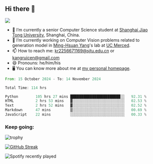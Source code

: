 ## Hi there 👋

![](https://komarev.com/ghpvc/?username=Kr-Panghu)
- 🌱 I’m currently a senior Computer Science student at [Shanghai Jiao Tong University](https://www.sjtu.edu.cn), Shanghai, China.
- 🔭 I’m currently working on Computer Vision problems related to generation model in [Ming-Hsuan Yang](https://faculty.ucmerced.edu/mhyang/)'s lab at [UC Merced](https://www.ucmerced.edu/).
- 📫 How to reach me: kr2256671169@sjtu.edu.cn or kangruicen@gmail.com
- 😄 Pronouns: he/him/his
- 🖥️ You can know more about me at [my personal homepage](https://kr-panghu.github.io).

<!--START_SECTION:waka-->

```rust
From: 15 October 2024 - To: 14 November 2024

Total Time: 114 hrs

Python        105 hrs 27 mins ███████████████████████░░   92.31 %
HTML          2 hrs 53 mins   ▓░░░░░░░░░░░░░░░░░░░░░░░░   02.53 %
Text          2 hrs 52 mins   ▓░░░░░░░░░░░░░░░░░░░░░░░░   02.52 %
Markdown      47 mins         ▒░░░░░░░░░░░░░░░░░░░░░░░░   00.69 %
JavaScript    22 mins         ░░░░░░░░░░░░░░░░░░░░░░░░░   00.33 %
```

<!--END_SECTION:waka-->

<h3 align="left">Keep going:</h3>

![trophy](https://github-profile-trophy.vercel.app/?username=Kr-Panghu&theme=onedark&title=MultiLanguage,Stars,Followers,Repositories,Commits,Experience)

[![GitHub Streak](https://github-readme-streak-stats.herokuapp.com/?user=Kr-Panghu)](https://git.io/streak-stats)

![Spotify recently played](https://spotify-recently-played-readme.vercel.app/api?user=313cmgdfngjjlfotpedtywb7cpca)
